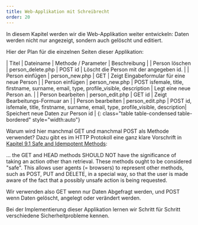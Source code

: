 ```yaml
---
title: Web-Applikation mit Schreibrecht
order: 20
---
```


In diesem Kapitel werden wir die Web-Applikation weiter entwickeln:
Daten werden nicht nur angezeigt, sondern auch gelöscht und editiert.

Hier der Plan für die einzelnen Seiten dieser Applikation:

| Titel           | Dateiname       |  Methode / Parameter |  Beschreibung                                |
| Person löschen  | person_delete.php |  POST id            |  Löscht die Person mit der angegeben id.    |
| Person einfügen | person_new.php  |  GET                 |  Zeigt Eingabeformular für eine neue Person  |
| Person einfügen | person_new.php  | POST isfemale, title, firstname, surname, email, type, profile_visible, description | Legt eine neue Person an. |
| Person bearbeiten | person_edit.php | GET id |  Zeigt Bearbeitungs-Formuar an |
| Person bearbeiten | person_edit.php | POST id, isfemale, title, firstname, surname, email, type, profile_visible, description|  Speichert neue Daten zur Person id |
{: class="table table-condensed table-bordered" style="width:auto"}

Warum wird hier manchmal GET und manchmal POST als Methode verwendet?
Dazu gibt es im HTTP Protokoll eine ganz klare Vorschrift in
[Kapitel 9.1 Safe and Idempotent Methods](https://tools.ietf.org/html/rfc2616#page-51):

   ... the GET and HEAD methods SHOULD NOT have the significance of taking an action
   other than retrieval. These methods ought to be considered "safe".
   This allows user agents (= browsers) to represent other methods, such as POST, PUT
   and DELETE, in a special way, so that the user is made aware of the
   fact that a possibly unsafe action is being requested.

Wir verwenden also GET wenn nur Daten Abgefragt werden, und POST wenn
Daten gelöscht, angelegt oder verändert werden.  

Bei der Implementierung dieser Applikation lernen wir Schritt für Schritt verschiedene Sicherheitprobleme kennen. 



